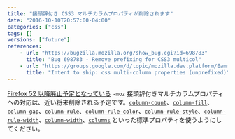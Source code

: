 ```yaml
---
title: "接頭辞付き CSS3 マルチカラムプロパティが削除されます"
date: "2016-10-10T20:57:00-04:00"
categories: ["css"]
tags: []
versions: ["future"]
references:
    - url: "https://bugzilla.mozilla.org/show_bug.cgi?id=698783"
      title: "Bug 698783 - Remove prefixing for CSS3 multicol"
    - url: "https://groups.google.com/d/topic/mozilla.dev.platform/EammrHjrCpw/discussion"
      title: "Intent to ship: css multi-column properties (unprefixed)"
---
```

[Firefox 52 以降廃止予定となっている](https://www.fxsitecompat.com/ja/docs/2016/css3-multi-column-properties-have-been-unprefixed/) `-moz` 接頭辞付きマルチカラムプロパティへの対応は、近い将来削除される予定です。[`column-count`](https://developer.mozilla.org/docs/Web/CSS/column-count)、[`column-fill`](https://developer.mozilla.org/docs/Web/CSS/column-fill)、[`column-gap`](https://developer.mozilla.org/docs/Web/CSS/column-gap)、[`column-rule`](https://developer.mozilla.org/docs/Web/CSS/column-rule)、[`column-rule-color`](https://developer.mozilla.org/docs/Web/CSS/column-rule-color)、[`column-rule-style`](https://developer.mozilla.org/docs/Web/CSS/column-rule-style)、[`column-rule-width`](https://developer.mozilla.org/docs/Web/CSS/column-rule-width)、[`column-width`](https://developer.mozilla.org/docs/Web/CSS/column-width)、[`columns`](https://developer.mozilla.org/docs/Web/CSS/columns) といった標準プロパティを使うようにしてください。
